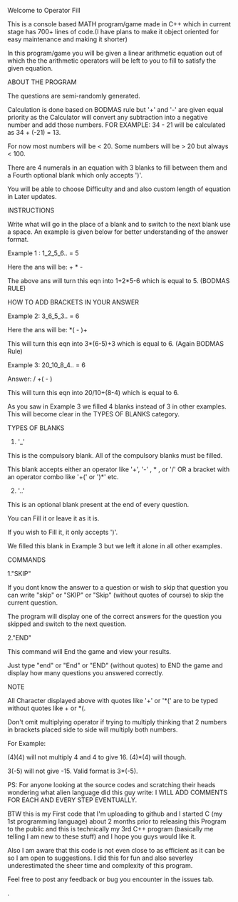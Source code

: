 Welcome to Operator Fill

This is a console based MATH program/game made in C++ which in current stage has 700+ lines of code.(I have plans to make it object oriented for easy maintenance and making it shorter)

In this program/game you will be given a linear arithmetic equation out of which the the arithmetic operators will be left to you to fill to satisfy the given equation.  


ABOUT THE PROGRAM

The questions are semi-randomly generated.

Calculation is done based on BODMAS rule but '+' and '-' are given equal priority as the Calculator will convert any subtraction into a negative number and add those numbers.
FOR EXAMPLE: 34 - 21 will be calculated as 34 + (-21) = 13.

For now most numbers will be < 20. Some numbers will be > 20 but always < 100.

There are 4 numerals in an equation with 3 blanks to fill between them and a Fourth optional blank which only accepts ')'.

You will be able to choose Difficulty and and also custom length of equation in Later updates.


INSTRUCTIONS

Write what will go in the place of a blank and to switch to the next blank use a space. An example is given below for better understanding of the answer format.


Example 1 : 1_2_5_6.. = 5

Here the ans will be: + * -

The above ans will turn this eqn into 1+2*5-6 which is equal to 5. (BODMAS RULE)


HOW TO ADD BRACKETS IN YOUR ANSWER

Example 2: 3_6_5_3.. = 6

Here the ans will be: *( - )+

This will turn this eqn into 3*(6-5)+3 which is equal to 6. (Again BODMAS Rule)

Example 3: 20_10_8_4.. = 6

Answer: / +( - )

This will turn this eqn into 20/10+(8-4) which is equal to 6.



As you saw in Example 3 we filled 4 blanks instead of 3 in other examples. This will become clear in the TYPES OF BLANKS category.


TYPES OF BLANKS

1. '_' 

This is the compulsory blank. All of the compulsory blanks must be filled.

This blank accepts either an operator like '+', '-' , * , or '/' OR a bracket with an operator combo like '+(' or ')*' etc.

2. '..'

This is an optional blank present at the end of every question.

You can Fill it or leave it as it is.

If you wish to Fill it, it only accepts ')'.

We filled this blank in Example 3 but we left it alone in all other examples.



COMMANDS

1."SKIP"

If you dont know the answer to a question or wish to skip that question you can write "skip" or "SKIP" or "Skip" (without quotes of course) to skip the current question.

The program will display one of the correct answers for the question you skipped and switch to the next question.

2."END"

This command will End the game and view your results.

Just type "end" or "End" or "END" (without quotes) to END the game and display how many questions you answered correctly.



NOTE

All Character displayed above with quotes like '+' or '*(' are to be typed without quotes like + or *(.

Don't omit multiplying operator if trying to multiply thinking that 2 numbers in brackets placed side to side will multiply both numbers.

For Example: 

(4)(4) will not multiply 4 and 4 to give 16. (4)*(4) will though.

3(-5) will not give -15. Valid format is 3*(-5).

PS: For anyone looking at the source codes and scratching their heads wondering what alien language did this guy write: I WILL ADD COMMENTS FOR EACH AND EVERY STEP EVENTUALLY.

BTW this is my First code that I'm uploading to github and I started C (my 1st programming language) about 2 months prior to releasing this Program to the public and this is technically my 3rd C++ program (basically me telling I am new to these stuff) and I hope you guys would like it.

Also I am aware that this code is not even close to as efficient as it can be so I am open to suggestions. I did this for fun and also severley underestimated the sheer time and complexity of this program.

Feel free to post any feedback or bug you encounter in the issues tab.



 


.













